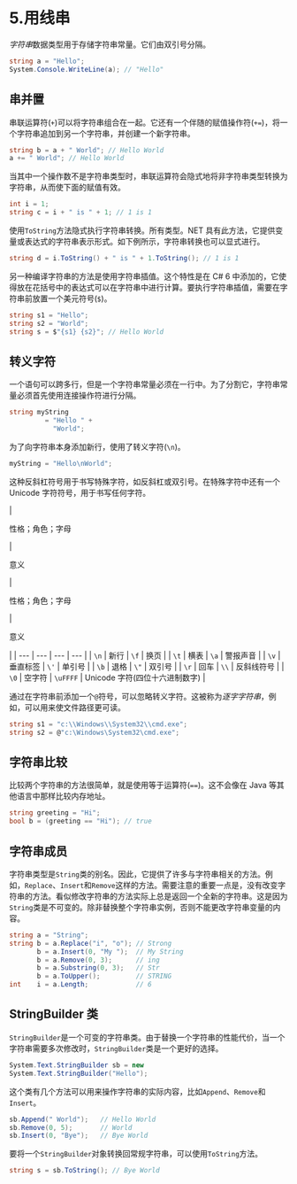 # 5.用线串

*字符串*数据类型用于存储字符串常量。它们由双引号分隔。

```cs
string a = "Hello";
System.Console.WriteLine(a); // "Hello"

```

## 串并置

串联运算符(`+`)可以将字符串组合在一起。它还有一个伴随的赋值操作符(`+=`)，将一个字符串追加到另一个字符串，并创建一个新字符串。

```cs
string b = a + " World"; // Hello World
a += " World"; // Hello World

```

当其中一个操作数不是字符串类型时，串联运算符会隐式地将非字符串类型转换为字符串，从而使下面的赋值有效。

```cs
int i = 1;
string c = i + " is " + 1; // 1 is 1

```

使用`ToString`方法隐式执行字符串转换。所有类型。NET 具有此方法，它提供变量或表达式的字符串表示形式。如下例所示，字符串转换也可以显式进行。

```cs
string d = i.ToString() + " is " + 1.ToString(); // 1 is 1

```

另一种编译字符串的方法是使用字符串插值。这个特性是在 C# 6 中添加的，它使得放在花括号中的表达式可以在字符串中进行计算。要执行字符串插值，需要在字符串前放置一个美元符号(`$`)。

```cs
string s1 = "Hello";
string s2 = "World";
string s = $"{s1} {s2}"; // Hello World

```

## 转义字符

一个语句可以跨多行，但是一个字符串常量必须在一行中。为了分割它，字符串常量必须首先使用连接操作符进行分隔。

```cs
string myString
         = "Hello " +
           "World";

```

为了向字符串本身添加新行，使用了转义字符(`\n`)。

```cs
myString = "Hello\nWorld";

```

这种反斜杠符号用于书写特殊字符，如反斜杠或双引号。在特殊字符中还有一个 Unicode 字符符号，用于书写任何字符。

<colgroup><col class="tcol1 align-left"> <col class="tcol2 align-left"> <col class="tcol3 align-left"> <col class="tcol4 align-left"></colgroup> 
| 

性格；角色；字母

 | 

意义

 | 

性格；角色；字母

 | 

意义

 |
| --- | --- | --- | --- |
| `\n` | 新行 | `\f` | 换页 |
| `\t` | 横表 | `\a` | 警报声音 |
| `\v` | 垂直标签 | `\'` | 单引号 |
| `\b` | 退格 | `\"` | 双引号 |
| `\r` | 回车 | `\\` | 反斜线符号 |
| `\0` | 空字符 | `\uFFFF` | Unicode 字符(四位十六进制数字) |

通过在字符串前添加一个`@`符号，可以忽略转义字符。这被称为*逐字字符串*，例如，可以用来使文件路径更可读。

```cs
string s1 = "c:\\Windows\\System32\\cmd.exe";
string s2 = @"c:\Windows\System32\cmd.exe";

```

## 字符串比较

比较两个字符串的方法很简单，就是使用等于运算符(`==`)。这不会像在 Java 等其他语言中那样比较内存地址。

```cs
string greeting = "Hi";
bool b = (greeting == "Hi"); // true

```

## 字符串成员

字符串类型是`String`类的别名。因此，它提供了许多与字符串相关的方法。例如，`Replace`、`Insert`和`Remove`这样的方法。需要注意的重要一点是，没有改变字符串的方法。看似修改字符串的方法实际上总是返回一个全新的字符串。这是因为`String`类是不可变的。除非替换整个字符串实例，否则不能更改字符串变量的内容。

```cs
string a = "String";
string b = a.Replace("i", "o"); // Strong
       b = a.Insert(0, "My ");  // My String
       b = a.Remove(0, 3);      // ing
       b = a.Substring(0, 3);   // Str
       b = a.ToUpper();         // STRING
int    i = a.Length;            // 6

```

## StringBuilder 类

`StringBuilder`是一个可变的字符串类。由于替换一个字符串的性能代价，当一个字符串需要多次修改时，`StringBuilder`类是一个更好的选择。

```cs
System.Text.StringBuilder sb = new
System.Text.StringBuilder("Hello");

```

这个类有几个方法可以用来操作字符串的实际内容，比如`Append`、`Remove`和`Insert`。

```cs
sb.Append(" World");   // Hello World
sb.Remove(0, 5);       // World
sb.Insert(0, "Bye");   // Bye World

```

要将一个`StringBuilder`对象转换回常规字符串，可以使用`ToString`方法。

```cs
string s = sb.ToString(); // Bye World

```